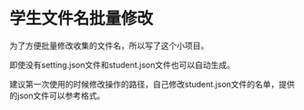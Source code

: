 # 学生文件名批量修改

为了方便批量修改收集的文件名，所以写了这个小项目。

即使没有setting.json文件和student.json文件也可以自动生成。

建议第一次使用的时候修改操作的路径，自己修改student.json文件的名单，提供的json文件可以参考格式。
